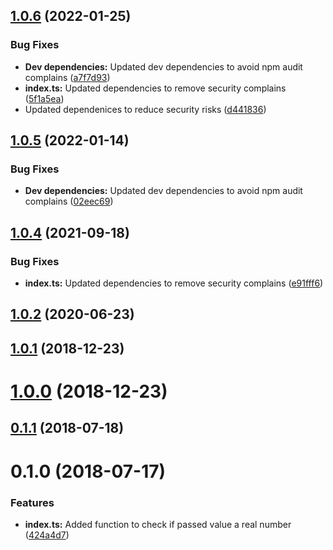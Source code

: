 ## [1.0.6](https://github.com/Drag13/IsNumberStrict/compare/v1.0.2...v1.0.6) (2022-01-25)


### Bug Fixes

* **Dev dependencies:** Updated dev dependencies to avoid npm audit complains ([a7f7d93](https://github.com/Drag13/IsNumberStrict/commit/a7f7d93a1900a8998c476de0641b4e17d32e3d86))
* **index.ts:** Updated dependencies to remove security complains ([5f1a5ea](https://github.com/Drag13/IsNumberStrict/commit/5f1a5eadd69919854620a35bebe78f85736b3145))
* Updated dependenices to reduce security risks ([d441836](https://github.com/Drag13/IsNumberStrict/commit/d44183663fdae8e133baf90704c6aba0072102d8))



## [1.0.5](https://github.com/Drag13/IsNumberStrict/compare/v1.0.2...v1.0.5) (2022-01-14)


### Bug Fixes

* **Dev dependencies:** Updated dev dependencies to avoid npm audit complains ([02eec69](https://github.com/Drag13/IsNumberStrict/commit/02eec69c757b4e8129bfb7501aa3e7186ea3ffb7))

## [1.0.4](https://github.com/Drag13/IsNumberStrict/compare/v1.0.2...v1.0.3) (2021-09-18)


### Bug Fixes

* **index.ts:** Updated dependencies to remove security complains ([e91fff6](https://github.com/Drag13/IsNumberStrict/commit/e91fff663a9254e33a1bc943e9ab67e2c450890d))



## [1.0.2](https://github.com/Drag13/IsNumberStrict/compare/v1.0.1...v1.0.2) (2020-06-23)



## [1.0.1](https://github.com/Drag13/IsNumberStrict/compare/v1.0.0...v1.0.1) (2018-12-23)



# [1.0.0](https://github.com/Drag13/IsNumberStrict/compare/v0.1.0...v1.0.0) (2018-12-23)



<a name="0.1.1"></a>
## [0.1.1](https://github.com/Drag13/IsNumberStrict/compare/v0.1.0...v0.1.1) (2018-07-18)



<a name="0.1.0"></a>
# 0.1.0 (2018-07-17)


### Features

* **index.ts:** Added function to check if passed value a real number ([424a4d7](https://github.com/Drag13/IsNumberStrict/commit/424a4d7))




